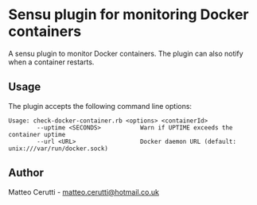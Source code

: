 # Sensu plugin for monitoring Docker containers

A sensu plugin to monitor Docker containers. The plugin can also notify when a container restarts.

## Usage

The plugin accepts the following command line options:

```
Usage: check-docker-container.rb <options> <containerId>
        --uptime <SECONDS>           Warn if UPTIME exceeds the container uptime
        --url <URL>                  Docker daemon URL (default: unix:///var/run/docker.sock)
```

## Author
Matteo Cerutti - <matteo.cerutti@hotmail.co.uk>
